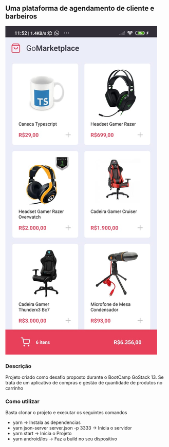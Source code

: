 ## Uma plataforma de agendamento de cliente e barbeiros

<img src="src/assets/banner.jpeg"/>

### Descrição

Projeto criado como desafio proposto durante o BootCamp GoStack 13. Se trata de um aplicativo de compras e gestão de quantidade de produtos no carrinho

### Como utilizar

Basta clonar o projeto e executar os seguintes comandos

  - yarn -> Instala as dependencias
  - yarn json-server server.json -p 3333 -> Inicia o servidor
  - yarn start -> Inicia o Projeto
  - yarn android/ios -> Faz a build no seu dispositivo

